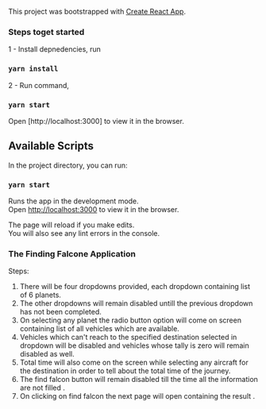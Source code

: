 This project was bootstrapped with [Create React App](https://github.com/facebook/create-react-app).

### Steps toget started

1 - Install depnedencies, run
### `yarn install`

2 - Run command,
### `yarn start`

Open [http://localhost:3000] to view it in the browser.

## Available Scripts

In the project directory, you can run:

### `yarn start`

Runs the app in the development mode.<br />
Open [http://localhost:3000](http://localhost:3000) to view it in the browser.

The page will reload if you make edits.<br />
You will also see any lint errors in the console.

### The Finding Falcone Application 

Steps:

1. There will be four dropdowns provided, each dropdown containing list of 6 planets.
2. The other dropdowns will remain disabled untill the previous dropdown has not been completed.
3. On selecting any planet the radio button option will come on screen containing list of all vehicles which are available.
4. Vehicles which can't reach to the specified destination selected in dropdown will be disabled and vehicles whose tally is zero will remain disabled as well. 
5. Total time will also come on the screen while selecting any aircraft for the destination in order to tell about the total time of the journey.
6. The find falcon button will remain disabled till the time all the information are not filled .
7. On clicking on find falcon the next page will open containing the result . 
